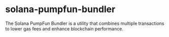 # solana-pumpfun-bundler
The Solana PumpFun Bundler is a utility that combines multiple transactions to lower gas fees and enhance blockchain performance.
